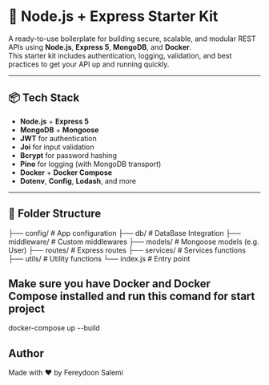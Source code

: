 # 🚀 Node.js + Express Starter Kit

A ready-to-use boilerplate for building secure, scalable, and modular REST APIs using **Node.js**, **Express 5**, **MongoDB**, and **Docker**.  
This starter kit includes authentication, logging, validation, and best practices to get your API up and running quickly.

---

## 📦 Tech Stack

- **Node.js** + **Express 5**
- **MongoDB** + **Mongoose**
- **JWT** for authentication
- **Joi** for input validation
- **Bcrypt** for password hashing
- **Pino** for logging (with MongoDB transport)
- **Docker** + **Docker Compose**
- **Dotenv**, **Config**, **Lodash**, and more

---

## 📁 Folder Structure
├── config/ # App configuration
├── db/ # DataBase Integration
├── middleware/ # Custom middlewares
├── models/ # Mongoose models (e.g. User)
├── routes/ # Express routes
├── services/ # Services functions
├── utils/ # Utility functions
└── index.js # Entry point

## Make sure you have Docker and Docker Compose installed and run this comand for start project
docker-compose up --build

## Author
Made with ❤️ by Fereydoon Salemi

